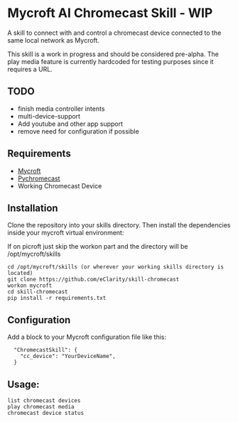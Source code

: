 # Mycroft AI Chromecast Skill - WIP

A skill to connect with and control a chromecast device connected to the same local network as Mycroft.

This skill is a work in progress and should be considered pre-alpha.  The play media feature is currently hardcoded for testing purposes since it requires a URL.


## TODO

- finish media controller intents
- multi-device-support
- Add youtube and other app support
- remove need for configuration if possible


## Requirements
- [Mycroft](https://docs.mycroft.ai/installing.and.running/installation)
- [Pychromecast](https://github.com/balloob/pychromecast)
- Working Chromecast Device

## Installation

Clone the repository into your skills directory. Then install the
dependencies inside your mycroft virtual environment:

If on picroft just skip the workon part and the directory will be /opt/mycroft/skills

```
cd /opt/mycroft/skills (or wherever your working skills directory is located)
git clone https://github.com/eClarity/skill-chromecast
workon mycroft
cd skill-chromecast
pip install -r requirements.txt
```

## Configuration

Add a block to your Mycroft configuration file like this:

```
  "ChromecastSkill": {
    "cc_device": "YourDeviceName",
  }
```

## Usage:

    list chromecast devices
    play chromecast media
    chromecast device status

